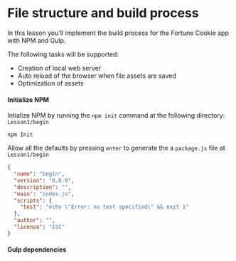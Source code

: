 # File structure and build process
In this lesson you'll implement the build process for the Fortune Cookie app with NPM and Gulp.  

The following tasks will be supported:

* Creation of local web server
* Auto reload of the browser when file assets are saved
* Optimization of assets

#### Initialize NPM
Intialize NPM by running the `npm init` command at the following directory: `Lesson1/begin`
````
npm Init
````
Allow all the defaults by pressing `enter` to generate the a `package.js` file at `Lesson1/begin`

```json
{
  "name": "begin",
  "version": "0.0.0",
  "description": "",
  "main": "index.js",
  "scripts": {
    "test": "echo \"Error: no test specified\" && exit 1"
  },
  "author": "",
  "license": "ISC"
}
```
#### Gulp dependencies
